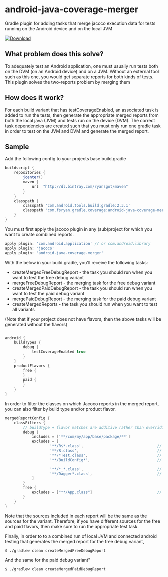# android-java-coverage-merger
Gradle plugin for adding tasks that merge jacoco execution data for tests running on the Android device and on the local JVM

[ ![Download](https://api.bintray.com/packages/ryansgot/maven/android-java-coverage-merger/images/download.svg) ](https://bintray.com/ryansgot/maven/android-java-coverage-merger/_latestVersion)

## What problem does this solve?
To adequately test an Android application, one must usually run tests both on the DVM (on an Android device) and on a
JVM. Without an external tool such as this one, you would get separate reports for both kinds of tests. This plugin
solves the two-reports problem by merging them

## How does it work?
For each build variant that has testCoverageEnabled, an associated task is added to run the tests, then generate the
appropriate merged reports from both the local java (JVM) and tests run on the device (DVM). The correct task 
dependencies are created such that you must only run one gradle task in order to test on the JVM and DVM and generate
the merged report.

## Sample
Add the following config to your projects base build.gradle
```groovy
buildscript {
    repositories {
        jcenter()
        maven {
            url  "http://dl.bintray.com/ryansgot/maven"
        }
    }
    classpath {
        classpath 'com.android.tools.build:gradle:2.3.1'
        classpath 'com.fsryan.gradle.coverage:android-java-coverage-merger:x.y.z'
    }
}
```
You must first apply the jacoco plugin in any (sub)project for which you want to create combined reports.
```groovy
apply plugin: 'com.android.application' // or com.android.library
apply plugin: 'jacoco'
apply plugin: 'android-java-coverage-merger'

```
With the below in your build.gradle, you'll receive the following tasks:
- createMergedFreeDebugReport - the task you should run when you want to test the free debug variant
- mergeFreeDebugReport - the merging task for the free debug variant
- createMergedPaidDebugReport - the task you should run when you want to test the paid debug variant
- mergePaidDebugReport - the merging task for the paid debug variant
- createMergedReports - the task you should run when you want to test all variants

(Note that if your project does not have flavors, then the above tasks will be generated without the flavors) 
```groovy

android {
    buildTypes {
        debug {
            testCoverageEnabled true
        }
    }
    productFlavors {
        free {
        }
        paid {
        }
    }
}
```
In order to filter the classes on which Jacoco reports in the merged report, you can also filter by build type and/or product flavor.
```groovy
mergedReportConfig {
    classFilters {
        // buildType + flavor matches are additive rather than overriding
        debug {
            includes = ['**/com/my/app/base/package/**']
            excludes = [
                    '**/R$*.class',                                 // generated R subclasses
                    '**/R.class',                                   // generated R classes
                    '**/*Test.class',                               // filter test classes
                    '**/BuildConfig*',                              // generated BuildConfig classes

                    '**/*_*.class',                                 // Butterknife/AutoValue/Dagger-generated classes
                    '**/Dagger*.class',                             // Dagger-generated classes
            ]
        }
        free {
            excludes = ["**/App.class"]                             // free flavor debug report additionally filters any class called App
        }
    }
}
```
Note that the sources included in each report will be the same as the sources for the variant. Therefore, if you have different sources for the free and paid flavors, then make sure to run the appropriate test task.

Finally, in order to to a combined run of local JVM and connected android testing that generates the merged report for the free debug variant,
```
$ ./gradlew clean createMergedFreeDebugReport
```
And the same for the paid debug variant"
```
$ ./gradlew clean createMergedPaidDebugReport
```
